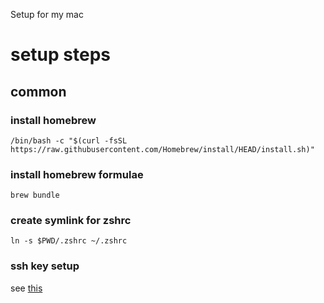 Setup for my mac

# setup steps

## common

### install homebrew

```
/bin/bash -c "$(curl -fsSL https://raw.githubusercontent.com/Homebrew/install/HEAD/install.sh)"
```

### install homebrew formulae

```
brew bundle
```

### create symlink for zshrc

```
ln -s $PWD/.zshrc ~/.zshrc
```

### ssh key setup

see [this](https://docs.github.com/ja/github/authenticating-to-github/connecting-to-github-with-ssh/generating-a-new-ssh-key-and-adding-it-to-the-ssh-agent)
